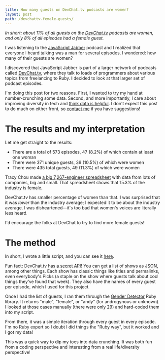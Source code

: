 ```yaml
---
title: How many guests on DevChat.tv podcasts are women?
layout: post
path: /devchattv-female-guests/
---
```


_In short: about 11% of all guests on the [DevChat.tv](http://devchat.tv/) podcasts are women, and only 8% of all episodes had a female guest._

I was listening to the [JavaScript Jabber](http://devchat.tv/js-jabber) podcast and I realized that everyone I heard talking was a man for several episodes. I wondered: how many of their guests are women?

I discovered that JavaScript Jabber is part of a larger network of podcasts called [DevChat.tv](http://devchat.tv/), where they talk to loads of programmers about various topics from freelancing to Ruby. I decided to look at that larger set of podcast episodes.

I'm doing this post for two reasons. First, I wanted to try my hand at number-crunching some data. Second, and more importantly, I care about improving diversity in tech and [think data is helpful](http://www.vogue.com/4537369/pinterest-tracy-chou-silicon-valley/). I don't expect this post to do much on either front, so [contact me](mailto:me@evanhahn.com) if you have suggestions!

# The results and my interpretation

Let me get straight to the results:

- There are a total of 573 episodes, 47 (8.2%) of which contain at least one woman
- There were 371 unique guests, 39 (10.5%) of which were women
- There were 435 total guests, 49 (11.3%) of which were women

Tracy Chou made [a big 7,267-engineer spreadsheet](https://docs.google.com/a/evanhahn.com/spreadsheet/ccc?key=0AlZH8QBl60oodEJTdFA5TlZOcDJCMU02RkZoSHF5SHc#gid=0) with data from lots of companies, big and small. That spreadsheet shows that 15.3% of the industry is female.

DevChat.tv has smaller percentage of women than that. I was surprised that it was _lower_ than the industry average; I expected it to be about the industry average. I was disheartened—it's too bad that women's voices are literally less heard.

I'd encourage the folks at DevChat to try to find more female guests!

# The method

In short, I wrote a little script, and you can see it [here](https://github.com/EvanHahn/evanhahn-dot-com/tree/master/_poststuff/devchat-tv-women).

Fun fact: DevChat.tv has [a secret API](https://api.devchat.tv/)! You can get a list of shows as JSON, among other things. Each show has classic things like titles and permalinks, even everybody's Picks (a staple on the show where guests talk about cool things they've found that week). They also have the names of every guest per episode, which I used for this project.

Once I had the list of guests, I ran them through the [Gender Detector](https://github.com/bmuller/gender_detector) Ruby library. It returns "male", "female", or "andy" (for androgynous or unknown). I looked at those cases manually (there were only 29) and hard-coded them into my script.

From there, it was a simple iteration through every guest in every episode. I'm no Ruby expert so I doubt I did things the "Ruby way", but it worked and I got my data!

This was a quick way to dip my toes into data crunching. It was both fun from a coding perspective and interesting from a real life/diversity perspective!
